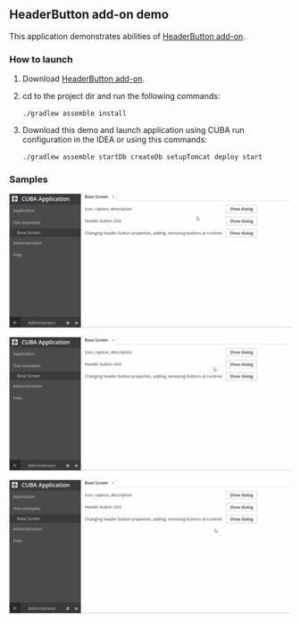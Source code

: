 ## HeaderButton add-on demo

This application demonstrates abilities of [HeaderButton add-on](https://github.com/Flaurite/headerbutton).

### How to launch

1. Download [HeaderButton add-on](https://github.com/Flaurite/headerbutton).
2. cd to the project dir and run the following commands:

    ```shell script
    ./gradlew assemble install
    ```

3. Download this demo and launch application using CUBA run configuration
   in the IDEA or using this commands:

   ```shell script
   ./gradlew assemble startDb createDb setupTomcat deploy start
   ```

### Samples

![Example 1](images/example1.gif "Example 1")  

![Example 2](images/example2.gif "Example 2")

![Example 3](images/example3.gif "Example 3")
